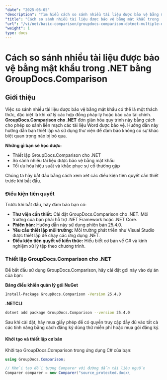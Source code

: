 ```yaml
---
"date": "2025-05-05"
"description": "Tìm hiểu cách so sánh nhiều tài liệu được bảo vệ bằng mật khẩu trong .NET bằng GroupDocs.Comparison. Hướng dẫn này bao gồm thiết lập, triển khai và các biện pháp thực hành tốt nhất."
"title": "Cách so sánh nhiều tài liệu được bảo vệ bằng mật khẩu trong .NET bằng GroupDocs.Comparison"
"url": "/vi/net/basic-comparison/groupdocs-comparison-dotnet-multiple-documents/"
"weight": 1
type: docs
---
```

# Cách so sánh nhiều tài liệu được bảo vệ bằng mật khẩu trong .NET bằng GroupDocs.Comparison

## Giới thiệu

Việc so sánh nhiều tài liệu được bảo vệ bằng mật khẩu có thể là một thách thức, đặc biệt là khi xử lý các hợp đồng pháp lý hoặc báo cáo tài chính. **GroupDocs.Comparison cho .NET** đơn giản hóa quy trình này bằng cách cho phép so sánh liền mạch các tài liệu Word được bảo vệ. Hướng dẫn này hướng dẫn bạn thiết lập và sử dụng thư viện để đảm bảo không có sự khác biệt quan trọng nào bị bỏ qua.

**Những gì bạn sẽ học được:**

- Thiết lập GroupDocs.Comparison cho .NET
- So sánh nhiều tài liệu được bảo vệ bằng mật khẩu
- Tối ưu hóa hiệu suất và khắc phục sự cố thường gặp

Chúng ta hãy bắt đầu bằng cách xem xét các điều kiện tiên quyết cần thiết trước khi bắt đầu.

### Điều kiện tiên quyết

Trước khi bắt đầu, hãy đảm bảo bạn có:

- **Thư viện cần thiết:** Cài đặt GroupDocs.Comparison cho .NET. Môi trường của bạn phải hỗ trợ .NET Framework hoặc .NET Core.
- **Phiên bản:** Hướng dẫn này sử dụng phiên bản 25.4.0.
- **Yêu cầu thiết lập môi trường:** Môi trường phát triển như Visual Studio được thiết lập để chạy các ứng dụng .NET.
- **Điều kiện tiên quyết về kiến thức:** Hiểu biết cơ bản về C# và kinh nghiệm xử lý tệp theo chương trình.

### Thiết lập GroupDocs.Comparison cho .NET

Để bắt đầu sử dụng GroupDocs.Comparison, hãy cài đặt gói này vào dự án của bạn:

**Bảng điều khiển quản lý gói NuGet**
```bash
Install-Package GroupDocs.Comparison -Version 25.4.0
```

**.NETCLI**
```bash
dotnet add package GroupDocs.Comparison --version 25.4.0
```

Sau khi cài đặt, hãy mua giấy phép để có quyền truy cập đầy đủ vào tất cả các tính năng bằng cách đăng ký dùng thử miễn phí hoặc mua gói đăng ký.

#### Khởi tạo và thiết lập cơ bản

Khởi tạo GroupDocs.Comparison trong ứng dụng C# của bạn:

```csharp
using GroupDocs.Comparison;

// Khởi tạo đối tượng Comparer với đường dẫn tài liệu nguồn
Comparer comparer = new Comparer("source_protected.docx\